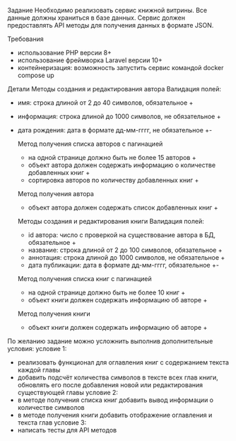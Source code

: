 Задание
Необходимо реализовать сервис книжной витрины. Все данные должны храниться в базе данных. Сервис должен предоставлять
API методы для получения данных в формате JSON.

Требования

- использование PHP версии 8+
- использование фреймворка Laravel версии 10+
- контейнеризация: возможность запустить сервис командой docker compose up

Детали
Методы создания и редактирования автора
Валидация полей:

- имя: строка длиной от 2 до 40 символов, обязательное +
- информация: строка длиной до 1000 символов, не обязательное +
- дата рождения: дата в формате дд-мм-гггг, не обязательное +-

  Метод получения списка авторов с пагинацией
  - на одной странице должно быть не более 15 авторов +
  - объект автора должен содержать информацию о количестве добавленных книг +
  - сортировка авторов по количеству добавленных книг +

  Метод получения автора
  - объект автора должен содержать список добавленных книг +

  Методы создания и редактирования книги
  Валидация полей:
  - id автора: число с проверкой на существование автора в БД, обязательное +
  - название: строка длиной от 2 до 100 символов, обязательное +
  - аннотация: строка длиной до 1000 символов, не обязательное +
  - дата публикации: дата в формате дд-мм-гггг, обязательное +-

  Метод получения списка книг с пагинацией 
  - на одной странице должно быть не более 10 книг +
  - объект книги должен содержать информацию об авторе +

  Метод получения книги
  - объект книги должен содержать информацию об авторе +

По желанию задание можно усложнить выполнив дополнительные условия:
условие 1:

- реализовать функционал для оглавления книг с содержанием текста каждой главы
- добавить подсчёт количества символов в тексте всех глав книги, обновлять его после добавления новой или редактирования
  существующей главы
  условие 2:
- в методе получения списка книг добавить вывод информации о количестве символов
- в методе получения книги добавить отображение оглавления и текста глав
  условие 3:
- написать тесты для API методов



